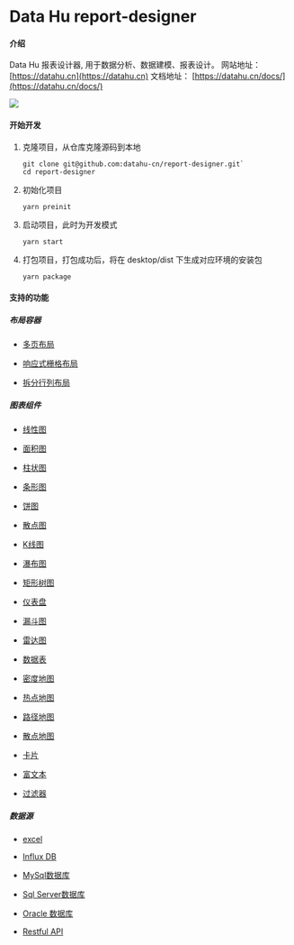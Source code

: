# Data Hu report-designer

#### 介绍

Data Hu 报表设计器, 用于数据分析、数据建模、报表设计。
网站地址： [https://datahu.cn](https://datahu.cn)
文档地址： [https://datahu.cn/docs/](https://datahu.cn/docs/)

![](/datahu.gif)

#### 开始开发

1. 克隆项目，从仓库克隆源码到本地
   
   ```
   git clone git@github.com:datahu-cn/report-designer.git`
   cd report-designer
   ```

2. 初始化项目
   
   ```
   yarn preinit
   ```

3. 启动项目，此时为开发模式
   
   ```
   yarn start
   ```

4. 打包项目，打包成功后，将在 desktop/dist 下生成对应环境的安装包
   
   ```
   yarn package
   ```

#### 支持的功能

##### 布局容器

- [多页布局](https://datahu.cn/docs/chart/page-layout)

- [响应式栅格布局](https://datahu.cn/docs/chart/grid-layout)

- [拆分行列布局](https://datahu.cn/docs/chart/split-layout)

##### 图表组件

- [线性图](https://datahu.cn/docs/chart/line-chart)

- [面积图](https://datahu.cn/docs/chart/area-chart)

- [柱状图](https://datahu.cn/docs/chart/bar-chart)

- [条形图](https://datahu.cn/docs/chart/bar-horizontal-chart)

- [饼图](https://datahu.cn/docs/chart/pie-chart)

- [散点图](https://datahu.cn/docs/chart/scatter-chart)

- [K线图](https://datahu.cn/docs/chart/candlestick-chart)

- [瀑布图](https://datahu.cn/docs/chart/waterfall-chart)

- [矩形树图](https://datahu.cn/docs/chart/treemap-chart)

- [仪表盘](https://datahu.cn/docs/chart/gauge-chart)

- [漏斗图](https://datahu.cn/docs/chart/funnel-chart)

- [雷达图](https://datahu.cn/docs/chart/radar-chart)

- [数据表](https://datahu.cn/docs/chart/data-table)

- [密度地图](https://datahu.cn/docs/chart/density-map-chart)

- [热点地图](https://datahu.cn/docs/chart/heat-amap-chart)

- [路径地图](https://datahu.cn/docs/chart/lines-amap-chart)

- [散点地图](https://datahu.cn/docs/chart/scatter-amap-chart)

- [卡片](https://datahu.cn/docs/chart/card)

- [富文本](https://datahu.cn/docs/chart/rich-text)

- [过滤器](https://datahu.cn/docs/chart/simple-slicer)

##### 数据源

- [excel](https://datahu.cn/docs/datasource/excel)

- [Influx DB](https://datahu.cn/docs/datasource/influx)

- [MySql数据库](https://datahu.cn/docs/datasource/mysql)

- [Sql Server数据库](https://datahu.cn/docs/datasource/sqlserver)

- [Oracle 数据库](https://datahu.cn/docs/datasource/oracle)

- [Restful API](https://datahu.cn/docs/datasource/restful)

